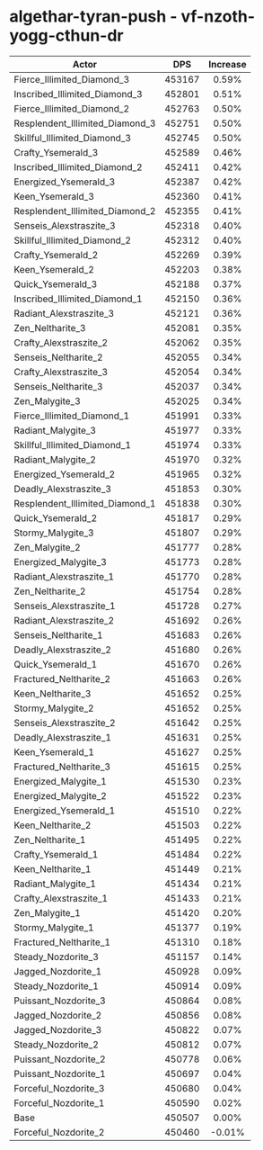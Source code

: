 # algethar-tyran-push - vf-nzoth-yogg-cthun-dr
| Actor | DPS | Increase |
|---|:---:|:---:|
|Fierce_Illimited_Diamond_3|453167|0.59%|
|Inscribed_Illimited_Diamond_3|452801|0.51%|
|Fierce_Illimited_Diamond_2|452763|0.50%|
|Resplendent_Illimited_Diamond_3|452751|0.50%|
|Skillful_Illimited_Diamond_3|452745|0.50%|
|Crafty_Ysemerald_3|452589|0.46%|
|Inscribed_Illimited_Diamond_2|452411|0.42%|
|Energized_Ysemerald_3|452387|0.42%|
|Keen_Ysemerald_3|452360|0.41%|
|Resplendent_Illimited_Diamond_2|452355|0.41%|
|Senseis_Alexstraszite_3|452318|0.40%|
|Skillful_Illimited_Diamond_2|452312|0.40%|
|Crafty_Ysemerald_2|452269|0.39%|
|Keen_Ysemerald_2|452203|0.38%|
|Quick_Ysemerald_3|452188|0.37%|
|Inscribed_Illimited_Diamond_1|452150|0.36%|
|Radiant_Alexstraszite_3|452121|0.36%|
|Zen_Neltharite_3|452081|0.35%|
|Crafty_Alexstraszite_2|452062|0.35%|
|Senseis_Neltharite_2|452055|0.34%|
|Crafty_Alexstraszite_3|452054|0.34%|
|Senseis_Neltharite_3|452037|0.34%|
|Zen_Malygite_3|452025|0.34%|
|Fierce_Illimited_Diamond_1|451991|0.33%|
|Radiant_Malygite_3|451977|0.33%|
|Skillful_Illimited_Diamond_1|451974|0.33%|
|Radiant_Malygite_2|451970|0.32%|
|Energized_Ysemerald_2|451965|0.32%|
|Deadly_Alexstraszite_3|451853|0.30%|
|Resplendent_Illimited_Diamond_1|451838|0.30%|
|Quick_Ysemerald_2|451817|0.29%|
|Stormy_Malygite_3|451807|0.29%|
|Zen_Malygite_2|451777|0.28%|
|Energized_Malygite_3|451773|0.28%|
|Radiant_Alexstraszite_1|451770|0.28%|
|Zen_Neltharite_2|451754|0.28%|
|Senseis_Alexstraszite_1|451728|0.27%|
|Radiant_Alexstraszite_2|451692|0.26%|
|Senseis_Neltharite_1|451683|0.26%|
|Deadly_Alexstraszite_2|451680|0.26%|
|Quick_Ysemerald_1|451670|0.26%|
|Fractured_Neltharite_2|451663|0.26%|
|Keen_Neltharite_3|451652|0.25%|
|Stormy_Malygite_2|451652|0.25%|
|Senseis_Alexstraszite_2|451642|0.25%|
|Deadly_Alexstraszite_1|451631|0.25%|
|Keen_Ysemerald_1|451627|0.25%|
|Fractured_Neltharite_3|451615|0.25%|
|Energized_Malygite_1|451530|0.23%|
|Energized_Malygite_2|451522|0.23%|
|Energized_Ysemerald_1|451510|0.22%|
|Keen_Neltharite_2|451503|0.22%|
|Zen_Neltharite_1|451495|0.22%|
|Crafty_Ysemerald_1|451484|0.22%|
|Keen_Neltharite_1|451449|0.21%|
|Radiant_Malygite_1|451434|0.21%|
|Crafty_Alexstraszite_1|451433|0.21%|
|Zen_Malygite_1|451420|0.20%|
|Stormy_Malygite_1|451377|0.19%|
|Fractured_Neltharite_1|451310|0.18%|
|Steady_Nozdorite_3|451157|0.14%|
|Jagged_Nozdorite_1|450928|0.09%|
|Steady_Nozdorite_1|450914|0.09%|
|Puissant_Nozdorite_3|450864|0.08%|
|Jagged_Nozdorite_2|450856|0.08%|
|Jagged_Nozdorite_3|450822|0.07%|
|Steady_Nozdorite_2|450812|0.07%|
|Puissant_Nozdorite_2|450778|0.06%|
|Puissant_Nozdorite_1|450697|0.04%|
|Forceful_Nozdorite_3|450680|0.04%|
|Forceful_Nozdorite_1|450590|0.02%|
|Base|450507|0.00%|
|Forceful_Nozdorite_2|450460|-0.01%|
